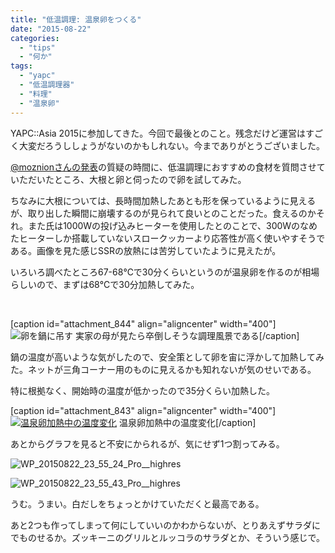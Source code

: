 ```yaml
---
title: "低温調理: 温泉卵をつくる"
date: "2015-08-22"
categories: 
  - "tips"
  - "何か"
tags: 
  - "yapc"
  - "低温調理器"
  - "料理"
  - "温泉卵"
---
```


YAPC::Asia 2015に参加してきた。今回で最後とのこと。残念だけど運営はすごく大変だろうししょうがないのかもしれない。今までありがとうございました。

[@moznionさんの発表](http://moznion.hatenadiary.com/entry/2015/08/22/105023)の質疑の時間に、低温調理におすすめの食材を質問させていただいたところ、大根と卵と伺ったので卵を試してみた。

ちなみに大根については、長時間加熱したあとも形を保っているように見えるが、取り出した瞬間に崩壊するのが見られて良いとのことだった。食えるのかそれ。また氏は1000Wの投げ込みヒーターを使用したとのことで、300Wのなめたヒーターしか搭載していないスロークッカーより応答性が高く使いやすそうである。画像を見た感じSSRの放熱には苦労していたように見えたが。

いろいろ調べたところ67-68℃で30分くらいというのが温泉卵を作るのが相場らしいので、まずは68℃で30分加熱してみた。

 

\[caption id="attachment\_844" align="aligncenter" width="400"\]![卵を鍋に吊す](https://blog.naotaco.com/wp-content/uploads/2015/08/WP_20150822_23_52_56_Pro__highres-400x300.jpg) 実家の母が見たら卒倒しそうな調理風景である\[/caption\]

鍋の温度が高いような気がしたので、安全策として卵を宙に浮かして加熱してみた。ネットが三角コーナー用のものに見えるかも知れないが気のせいである。

特に根拠なく、開始時の温度が低かったので35分くらい加熱した。

\[caption id="attachment\_843" align="aligncenter" width="400"\][![温泉卵加熱中の温度変化](https://blog.naotaco.com/wp-content/uploads/2015/08/egg_temperature-400x216.png)](https://blog.naotaco.com/wp-content/uploads/2015/08/egg_temperature.png) 温泉卵加熱中の温度変化\[/caption\]

あとからグラフを見ると不安にかられるが、気にせず1つ割ってみる。

![WP_20150822_23_55_24_Pro__highres](https://blog.naotaco.com/wp-content/uploads/2015/08/WP_20150822_23_55_24_Pro__highres-400x300.jpg)

![WP_20150822_23_55_43_Pro__highres](https://blog.naotaco.com/wp-content/uploads/2015/08/WP_20150822_23_55_43_Pro__highres-400x300.jpg)

うむ。うまい。白だしをちょっとかけていただくと最高である。

あと2つも作ってしまって何にしていいのかわからないが、とりあえずサラダにでものせるか。ズッキーニのグリルとルッコラのサラダとか、そういう感じで。
